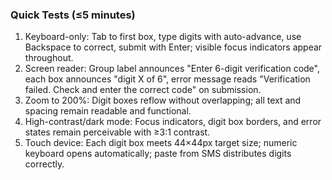 ### Quick Tests (≤5 minutes)

1. Keyboard-only: Tab to first box, type digits with auto-advance, use Backspace to correct, submit with Enter; visible focus indicators appear throughout.
2. Screen reader: Group label announces "Enter 6-digit verification code", each box announces "digit X of 6", error message reads "Verification failed. Check and enter the correct code" on submission.
3. Zoom to 200%: Digit boxes reflow without overlapping; all text and spacing remain readable and functional.
4. High-contrast/dark mode: Focus indicators, digit box borders, and error states remain perceivable with ≥3:1 contrast.
5. Touch device: Each digit box meets 44×44px target size; numeric keyboard opens automatically; paste from SMS distributes digits correctly.